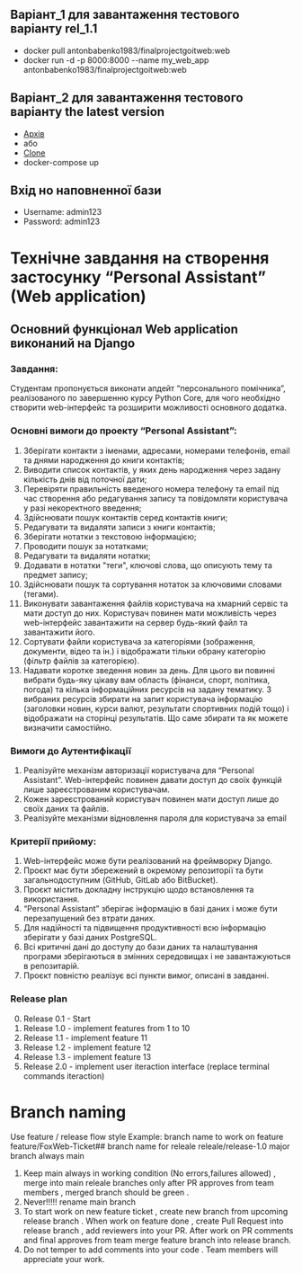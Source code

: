 ##  Варіант_1 для завантаження тестового варіанту rel_1.1
- docker pull antonbabenko1983/finalprojectgoitweb:web
- docker run -d -p 8000:8000 --name my_web_app antonbabenko1983/finalprojectgoitweb:web

##  Варіант_2 для завантаження тестового варіанту  the latest version
- [Архів](https://github.com/IT-School-GoIT/FinalProjectGoitWeb/archive/refs/heads/main.zip)
- або
- [Clone](https://github.com/IT-School-GoIT/FinalProjectGoitWeb.git) 
- docker-compose up

## Вхід но наповненної бази
- Username:  admin123
- Password:  admin123


# Технічне завдання на створення застосунку “Personal Assistant” (Web application)

## Основний функціонал Web application виконаний на Django
### Завдання:
Студентам пропонується виконати апдейт “персонального помічника”, реалізованого по завершенню курсу Python Core,  для чого необхідно створити web-інтерфейс та розширити можливості основного додатка.

### Основні вимоги до проекту “Personal Assistant”:
1. Зберігати контакти з іменами, адресами, номерами телефонів, email та днями народження до книги контактів;
2. Виводити список контактів, у яких день народження через задану кількість днів від поточної дати;
3. Перевіряти правильність введеного номера телефону та email під час створення або редагування запису та повідомляти користувача у разі некоректного введення;
4. Здійснювати пошук контактів серед контактів книги;
5. Редагувати та видаляти записи з книги контактів;
6. Зберігати нотатки з текстовою інформацією;
7. Проводити пошук за нотатками;
8. Редагувати та видаляти нотатки;
9. Додавати в нотатки "теги", ключові слова, що описують тему та предмет запису;
10. Здійснювати пошук та сортування нотаток за ключовими словами (тегами).
11. Виконувати завантаження файлів користувача на хмарний сервіс та мати доступ до них. Користувач повинен мати можливість через web-інтерфейс завантажити на сервер будь-який файл та завантажити його.
12. Сортувати файли користувача за категоріями (зображення, документи, відео та ін.) і відображати тільки обрану категорію (фільтр файлів за категорією).
13. Надавати коротке зведення новин за день. Для цього ви повинні вибрати будь-яку цікаву вам область (фінанси, спорт, політика, погода) та кілька інформаційних ресурсів на задану тематику. З вибраних ресурсів збирати на запит користувача інформацію (заголовки новин, курси валют, результати спортивних подій тощо) і відображати на сторінці результатів. Що саме збирати та як можете визначити самостійно.

### Вимоги до Аутентифікації
1. Реалізуйте механізм авторизації користувача для “Personal Assistant”. Web-інтерфейс повинен давати доступ до своїх функцій лише зареєстрованим користувачам. 
2. Кожен зареєстрований користувач повинен мати доступ лише до своїх даних та файлів. 
3. Реалізуйте механізми відновлення пароля для користувача за email

### Критерії прийому:
1. Web-інтерфейс може бути реалізований на фреймворку Django.
2. Проєкт має бути збережений в окремому репозиторії та бути загальнодоступним (GitHub, GitLab або BitBucket).
3. Проєкт містить докладну інструкцію щодо встановлення та використання.
4. “Personal Assistant” зберігає інформацію в базі даних і може бути перезапущений без втрати даних.
5. Для надійності та підвищення продуктивності всю інформацію зберігати у базі даних PostgreSQL.
6. Всі критичні дані до доступу до бази даних та налаштування програми зберігаються в змінних середовищах і не завантажуються в репозитарій.
7. Проєкт повністю реалізує всі пункти вимог, описані в завданні.



### Release plan
0. Release 0.1 - Start
1. Release 1.0 - implement features from 1 to 10
2. Release 1.1 - implement feature 11
3. Release 1.2 - implement feature 12
4. Release 1.3 - implement feature 13
3. Release 2.0 - implement user iteraction interface (replace terminal commands iteraction)

# Branch naming
Use feature / release flow style Example: 
branch name to work on feature feature/FoxWeb-Ticket## 
branch name for releale releale/release-1.0 major branch always main

1. Keep main always in working condition (No errors,failures allowed) , merge into main releale branches only after PR approves from team members , merged branch should be green .
2. Never!!!!! rename main branch
3. To start work on new feature ticket , create new branch from upcoming release branch . When work on feature done , create Pull Request into release branch , add reviewers into your PR. After work on PR comments and final approves from team merge feature branch into release branch.
4. Do not temper to add comments into your code . Team members will appreciate your work.
